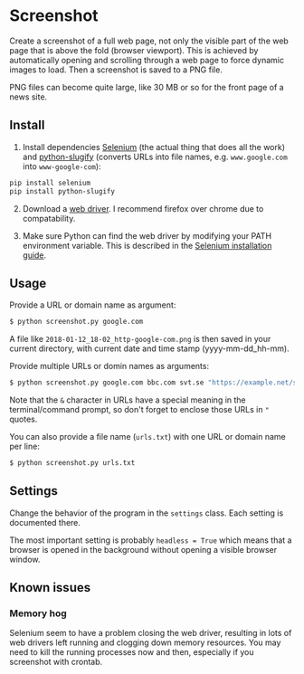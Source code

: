 # Screenshot

Create a screenshot of a full web page, not only the visible part of the web page that is above the fold (browser viewport). This is achieved by automatically opening and scrolling through a web page to force dynamic images to load. Then a screenshot is saved to a PNG file.

PNG files can become quite large, like 30 MB or so for the front page of a news site.

## Install

1. Install dependencies [Selenium](https://www.seleniumhq.org/) (the actual thing that does all the work) and [python-slugify](https://pypi.python.org/pypi/python-slugify) (converts URLs into file names, e.g. `www.google.com` into `www-google-com`):

```bash
pip install selenium
pip install python-slugify
```

2. Download a [web driver](https://www.seleniumhq.org/docs/03_webdriver.jsp). I recommend firefox over chrome due to compatability.

3. Make sure Python can find the web driver by modifying your PATH environment variable. This is described in the [Selenium installation guide](http://selenium-python.readthedocs.io/installation.html).

## Usage

Provide a URL or domain name as argument:

```bash
$ python screenshot.py google.com
```

A file like `2018-01-12_18-02_http-google-com.png` is then saved in your current directory, with current date and time stamp (yyyy-mm-dd_hh-mm).

Provide multiple URLs or domin names as arguments:

```bash
$ python screenshot.py google.com bbc.com svt.se "https://example.net/search?q=test&p=3"
```

Note that the `&` character in URLs have a special meaning in the terminal/command prompt, so don't forget to enclose those URLs in `"` quotes.

You can also provide a file name (`urls.txt`) with one URL or domain name per line:

```bash
$ python screenshot.py urls.txt
```

## Settings

Change the behavior of the program in the `settings` class. Each setting is documented there.

The most important setting is probably `headless = True` which means that a browser is opened in the background without opening a visible browser window.

## Known issues

### Memory hog

Selenium seem to have a problem closing the web driver, resulting in lots of web drivers left running and clogging down memory resources. You may need to kill the running processes now and then, especially if you screenshot with crontab.
